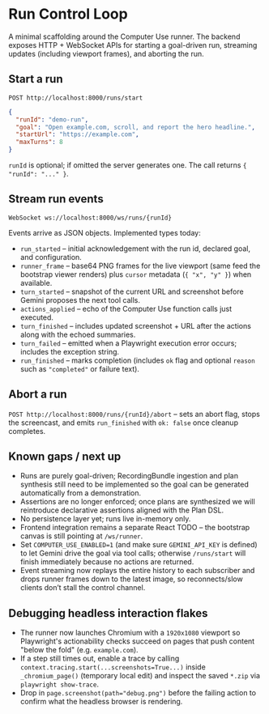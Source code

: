 # Run Control Loop

A minimal scaffolding around the Computer Use runner. The backend exposes HTTP + WebSocket APIs for starting a goal-driven run, streaming updates (including viewport frames), and aborting the run.

## Start a run

`POST http://localhost:8000/runs/start`

```json
{
  "runId": "demo-run",
  "goal": "Open example.com, scroll, and report the hero headline.",
  "startUrl": "https://example.com",
  "maxTurns": 8
}
```

`runId` is optional; if omitted the server generates one. The call returns `{ "runId": "..." }`.

## Stream run events

`WebSocket ws://localhost:8000/ws/runs/{runId}`

Events arrive as JSON objects. Implemented types today:

- `run_started` – initial acknowledgement with the run id, declared goal, and configuration.
- `runner_frame` – base64 PNG frames for the live viewport (same feed the bootstrap viewer renders) plus `cursor` metadata (`{ "x", "y" }`) when available.
- `turn_started` – snapshot of the current URL and screenshot before Gemini proposes the next tool calls.
- `actions_applied` – echo of the Computer Use function calls just executed.
- `turn_finished` – includes updated screenshot + URL after the actions along with the echoed summaries.
- `turn_failed` – emitted when a Playwright execution error occurs; includes the exception string.
- `run_finished` – marks completion (includes `ok` flag and optional `reason` such as `"completed"` or failure text).

## Abort a run

`POST http://localhost:8000/runs/{runId}/abort` – sets an abort flag, stops the screencast, and emits `run_finished` with `ok: false` once cleanup completes.

## Known gaps / next up

- Runs are purely goal-driven; RecordingBundle ingestion and plan synthesis still need to be implemented so the goal can be generated automatically from a demonstration.
- Assertions are no longer enforced; once plans are synthesized we will reintroduce declarative assertions aligned with the Plan DSL.
- No persistence layer yet; runs live in-memory only.
- Frontend integration remains a separate React TODO – the bootstrap canvas is still pointing at `/ws/runner`.
- Set `COMPUTER_USE_ENABLED=1` (and make sure `GEMINI_API_KEY` is defined) to let Gemini drive the goal via tool calls; otherwise `/runs/start` will finish immediately because no actions are returned.
- Event streaming now replays the entire history to each subscriber and drops runner frames down to the latest image, so reconnects/slow clients don’t stall the control channel.

## Debugging headless interaction flakes

- The runner now launches Chromium with a `1920x1080` viewport so Playwright's actionability checks succeed on pages that push content "below the fold" (e.g. `example.com`).
- If a step still times out, enable a trace by calling `context.tracing.start(...screenshots=True...)` inside `_chromium_page()` (temporary local edit) and inspect the saved `*.zip` via `playwright show-trace`.
- Drop in `page.screenshot(path="debug.png")` before the failing action to confirm what the headless browser is rendering.

